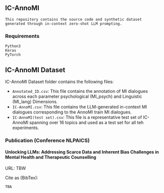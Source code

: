 ## IC-AnnoMI

```
This repository contains the source code and synthetic dataset generated through in-context zero-shot LLM prompting.

```
### Requirements
```
Python3
Keras
PyTorch
```

## IC-AnnoMI Dataset

IC-AnnoMI Dataset folder contains the following files:

* `Annotated_ID.csv`: This file contains the annotation of MI dialogues across each parameter psychological (MI_psych) and Linguistic (MI_lang) Dimensions.
* `IC-AnnoMI.csv`: This file contains the LLM-generated in-context MI dialogues corresponding to the AnnoMI train MI dialogues. 
* `IC-AnnoMI(test set).csv`: This file is a representative test set of IC-AnnoMI spanning over 16 topics and used as a test set for all teh experiments. 

### Publication (Conference NLPAICS) 
#### Unlocking LLMs: Addressing Scarce Data and Inherent Bias Challenges in Mental Health and Therapeutic Counselling
URL: TBW
 
Cite as (BibTex): 
```bash
TBA
```












